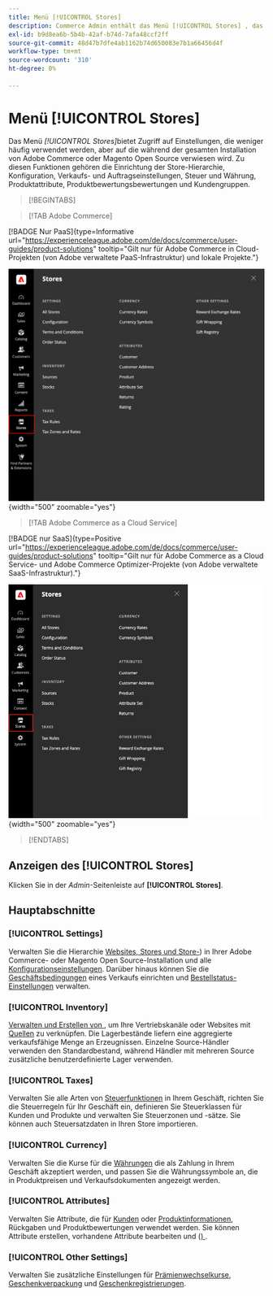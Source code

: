 ```yaml
---
title: Menü [!UICONTROL Stores]
description: Commerce Admin enthält das Menü [!UICONTROL Stores] , das Zugriff auf Tools zum Einrichten von Shophierarchie, Konfiguration, Inventar, Steuern und Attributen bietet.
exl-id: b9d8ea6b-5b4b-42af-b74d-7afa48ccf2ff
source-git-commit: 48d47b7dfe4ab1162b74d650083e7b1a66456d4f
workflow-type: tm+mt
source-wordcount: '310'
ht-degree: 0%

---
```


# Menü [!UICONTROL Stores]

Das Menü _[!UICONTROL Stores]_&#x200B;bietet Zugriff auf Einstellungen, die weniger häufig verwendet werden, aber auf die während der gesamten Installation von Adobe Commerce oder Magento Open Source verwiesen wird. Zu diesen Funktionen gehören die Einrichtung der Store-Hierarchie, Konfiguration, Verkaufs- und Auftragseinstellungen, Steuer und Währung, Produktattribute, Produktbewertungsbewertungen und Kundengruppen.

>[!BEGINTABS]

>[!TAB Adobe Commerce]

[!BADGE Nur PaaS]{type=Informative url="https://experienceleague.adobe.com/de/docs/commerce/user-guides/product-solutions" tooltip="Gilt nur für Adobe Commerce in Cloud-Projekten (von Adobe verwaltete PaaS-Infrastruktur) und lokale Projekte."}

![Admin - Speichermenü](./assets/stores-menu.png){width="500" zoomable="yes"}

>[!TAB Adobe Commerce as a Cloud Service]

[!BADGE nur SaaS]{type=Positive url="https://experienceleague.adobe.com/de/docs/commerce/user-guides/product-solutions" tooltip="Gilt nur für Adobe Commerce as a Cloud Service- und Adobe Commerce Optimizer-Projekte (von Adobe verwaltete SaaS-Infrastruktur)."}

![Admin - Speichermenü](./assets/stores-menu-accs.png){width="500" zoomable="yes"}

>[!ENDTABS]

## Anzeigen des [!UICONTROL Stores]

Klicken Sie in der _Admin_-Seitenleiste auf **[!UICONTROL Stores]**.

## Hauptabschnitte

### [!UICONTROL Settings]

Verwalten Sie die Hierarchie [Websites, Stores und Store-](stores.md#store-and-site-structure)) in Ihrer Adobe Commerce- oder Magento Open Source-Installation und alle [Konfigurationseinstellungen](../configuration-reference/guide-overview.md). Darüber hinaus können Sie die [Geschäftsbedingungen](terms-and-conditions.md) eines Verkaufs einrichten und [Bestellstatus-Einstellungen](order-status.md#custom-order-status) verwalten.

### [!UICONTROL Inventory]

[Verwalten und Erstellen von ](../inventory-management/introduction.md), um Ihre Vertriebskanäle oder Websites mit [Quellen](../inventory-management/sources-manage.md) zu verknüpfen. Die Lagerbestände liefern eine aggregierte verkaufsfähige Menge an Erzeugnissen. Einzelne Source-Händler verwenden den Standardbestand, während Händler mit mehreren Source zusätzliche benutzerdefinierte Lager verwenden.

### [!UICONTROL Taxes]

Verwalten Sie alle Arten von [Steuerfunktionen](taxes.md) in Ihrem Geschäft, richten Sie die Steuerregeln für Ihr Geschäft ein, definieren Sie Steuerklassen für Kunden und Produkte und verwalten Sie Steuerzonen und -sätze. Sie können auch Steuersatzdaten in Ihren Store importieren.

### [!UICONTROL Currency]

Verwalten Sie die Kurse für die [Währungen](currency.md) die als Zahlung in Ihrem Geschäft akzeptiert werden, und passen Sie die Währungssymbole an, die in Produktpreisen und Verkaufsdokumenten angezeigt werden.

### [!UICONTROL Attributes]

Verwalten Sie Attribute, die für [Kunden](../customers/attribute-properties.md) oder [Produktinformationen](../catalog/attribute-product-create.md), Rückgaben und Produktbewertungen verwendet werden. Sie können Attribute erstellen, vorhandene Attribute bearbeiten und ([) ](../catalog/attribute-sets.md).

### [!UICONTROL Other Settings]

Verwalten Sie zusätzliche Einstellungen für [Prämienwechselkurse](../merchandising-promotions/reward-exchange-rates.md), [Geschenkverpackung](cart-configuration.md#gift-wrap) und [Geschenkregistrierungen](../merchandising-promotions/gift-registries.md).
